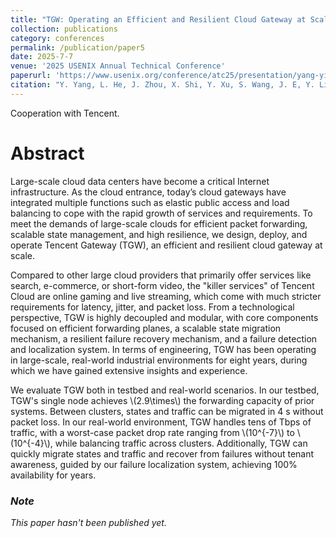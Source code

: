 ```yaml
---
title: "TGW: Operating an Efficient and Resilient Cloud Gateway at Scale"
collection: publications
category: conferences
permalink: /publication/paper5
date: 2025-7-7 
venue: '2025 USENIX Annual Technical Conference'
paperurl: 'https://www.usenix.org/conference/atc25/presentation/yang-yifan'
citation: "Y. Yang, L. He, J. Zhou, X. Shi, Y. Xu, S. Wang, J. E, Y. Liu, J. Zhang, Z. Yuan, and H. Xu, TGW: Operating an Efficient and Resilient Cloud Gateway at Scale. In Proceedings of the 2025 USENIX Annual Technical Conference (ATC '25), Boston, MA, USA, July 2025."
---
```

Cooperation with Tencent.

# Abstract
Large-scale cloud data centers have become a critical Internet infrastructure. As the cloud entrance, today’s cloud gateways have integrated multiple functions such as elastic public access and load balancing to cope with the rapid growth of services and requirements. To meet the demands of large-scale clouds for efficient packet forwarding, scalable state management, and high resilience, we design, deploy, and operate Tencent Gateway (TGW), an efficient and resilient cloud gateway at scale.

Compared to other large cloud providers that primarily offer services like search, e-commerce, or short-form video, the "killer services" of Tencent Cloud are online gaming and live streaming, which come with much stricter requirements for latency, jitter, and packet loss. From a technological perspective, TGW is highly decoupled and modular, with core components focused on efficient forwarding planes, a scalable state migration mechanism, a resilient failure recovery mechanism, and a failure detection and localization system. In terms of engineering, TGW has been operating in large-scale, real-world industrial environments for eight years, during which we have gained extensive insights and experience.

We evaluate TGW both in testbed and real-world scenarios. In our testbed, TGW's single node achieves \\(2.9\times\\) the forwarding capacity of prior systems. Between clusters, states and traffic can be migrated in 4 s without packet loss. In our real-world environment, TGW handles tens of Tbps of traffic, with a worst-case packet drop rate ranging from \\(10^{-7}\\) to \\(10^{-4}\\), while balancing traffic across clusters. Additionally, TGW can quickly migrate states and traffic and recover from failures without tenant awareness, guided by our failure localization system, achieving 100% availability for years.

### _Note_

_This paper hasn't been published yet._
